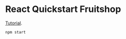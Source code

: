 React Quickstart Fruitshop
=========

[Tutorial](https://react.dev/learn/thinking-in-react).

```sh
npm start
```
